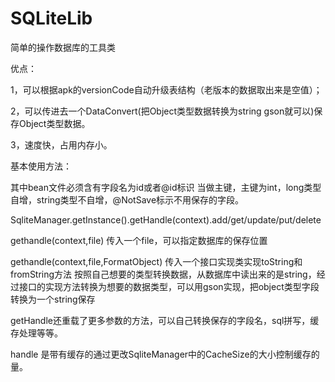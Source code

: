 # SQLiteLib

简单的操作数据库的工具类


优点：

1，可以根据apk的versionCode自动升级表结构（老版本的数据取出来是空值）；

2，可以传进去一个DataConvert(把Object类型数据转换为string  gson就可以)保存Object类型数据。

3，速度快，占用内存小。



基本使用方法：

其中bean文件必须含有字段名为id或者@id标识  当做主键，主键为int，long类型自增，string类型不自增，@NotSave标示不用保存的字段。

SqliteManager.getInstance().getHandle(context).add/get/update/put/delete

gethandle(context,file) 传入一个file，可以指定数据库的保存位置

gethandle(context,file,FormatObject) 传入一个接口实现类实现toString和fromString方法 按照自己想要的类型转换数据，从数据库中读出来的是string，经过接口的实现方法转换为想要的数据类型，可以用gson实现，把object类型字段转换为一个string保存

getHandle还重载了更多参数的方法，可以自己转换保存的字段名，sql拼写，缓存处理等等。

handle 是带有缓存的通过更改SqliteManager中的CacheSize的大小控制缓存的量。


